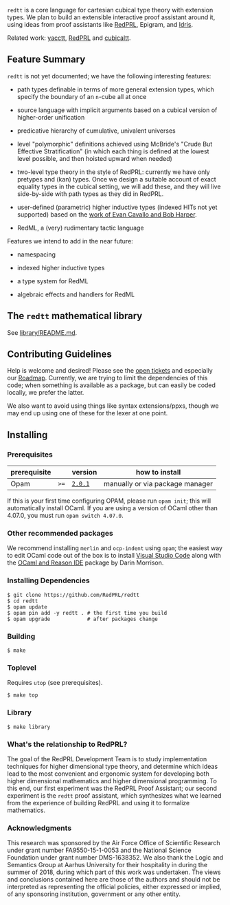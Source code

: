 `redtt` is a core language for cartesian cubical type theory with extension
types. We plan to build an extensible interactive proof assistant around it,
using ideas from proof assistants like [RedPRL](https://www.redprl.org),
Epigram, and [Idris](https://www.idris-lang.org/).

Related work: [yacctt](https://github.com/mortberg/yacctt/), [RedPRL](https://www.redprl.org)
and [cubicaltt](https://github.com/mortberg/cubicaltt).

## Feature Summary

`redtt` is not yet documented; we have the following interesting features:

- path types definable in terms of more general extension types, which specify
  the boundary of an `n`-cube all at once

- source language with implicit arguments based on a cubical version of
  higher-order unification

- predicative hierarchy of cumulative, univalent universes

- level "polymorphic" definitions achieved using McBride's "Crude But Effective
  Stratification" (in which each thing is defined at the lowest level possible,
  and then hoisted upward when needed)

- two-level type theory in the style of RedPRL: currently we have only pretypes
  and (kan) types. Once we design a suitable account of exact equality types in
  the cubical setting, we will add these, and they will live side-by-side with
  path types as they did in RedPRL.

- user-defined (parametric) higher inductive types (indexed HITs not yet supported)
  based on the [work of Evan Cavallo and Bob Harper](https://arxiv.org/abs/1801.01568).

- RedML, a (very) rudimentary tactic language


Features we intend to add in the near future:

- namespacing

- indexed higher inductive types

- a type system for RedML

- algebraic effects and handlers for RedML


## The `redtt` mathematical library

See [library/README.md](library/README.md).


## Contributing Guidelines

Help is welcome and desired! Please see the [open
tickets](https://github.com/jonsterling/cubical-experiment/issues) and
especially our
[Roadmap](https://github.com/jonsterling/cubical-experiment/projects/2).
Currently, we are trying to limit the dependencies of this code; when something
is available as a package, but can easily be coded locally, we prefer the
latter.

We also want to avoid using things like syntax extensions/ppxs, though we may
end up using one of these for the lexer at one point.


## Installing

### Prerequisites

| prerequisite |      | version                                                                | how to install                  |
| ------------ | ---- | :--------------------------------------------------------------------- | ------------------------------- |
| Opam         | `>=` | [`2.0.1`](https://github.com/ocaml/opam/releases/tag/2.0.1)            | manually or via package manager |

If this is your first time configuring OPAM, please run `opam init`; this will
automatically install OCaml. If you are using a version of OCaml other than
4.07.0, you must run `opam switch 4.07.0`.

### Other recommended packages

We recommend installing `merlin` and `ocp-indent` using `opam`; the easiest way to edit
OCaml code out of the box is to install [Visual Studio
Code](https://code.visualstudio.com/?wt.mc_id=adw-brand&gclid=EAIaIQobChMImd3JoKeL2wIVUlmGCh1lHAQ1EAAYASAAEgLUxPD_BwE)
along with the [OCaml and Reason
IDE](https://marketplace.visualstudio.com/items?itemName=freebroccolo.reasonml)
package by Darin Morrison.

### Installing Dependencies

```
$ git clone https://github.com/RedPRL/redtt
$ cd redtt
$ opam update
$ opam pin add -y redtt . # the first time you build
$ opam upgrade            # after packages change
```

### Building

```
$ make
```

### Toplevel

Requires `utop` (see prerequisites).

```
$ make top
```

### Library

```
$ make library
```


### What's the relationship to RedPRL?
The goal of the RedPRL Development Team is to study implementation techniques for higher dimensional type theory, and determine which ideas lead to the most convenient and ergonomic system for developing both higher dimensional mathematics and higher dimensional programming. To this end, our first experiment was the RedPRL Proof Assistant; our second experiment is the `redtt` proof assistant, which synthesizes what we learned from the experience of building RedPRL and using it to formalize mathematics.


### Acknowledgments

This research was sponsored by the Air Force Office of Scientific Research under grant number FA9550-15-1-0053 and the National Science Foundation under grant number DMS-1638352. We also thank the Logic and Semantics Group at Aarhus University for their hospitality in during the summer of 2018, during which part of this work was undertaken. The views and conclusions contained here are those of the authors and should not be interpreted as representing the official policies, either expressed or implied, of any sponsoring institution, government or any other entity.
